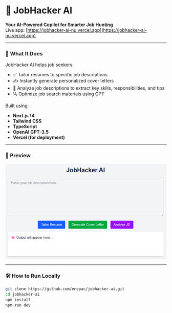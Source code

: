 # 💼 JobHacker AI

**Your AI-Powered Copilot for Smarter Job Hunting**  
Live app: [https://jobhacker-ai-nu.vercel.app](https://jobhacker-ai-nu.vercel.app)

---

### 🚀 What It Does

JobHacker AI helps job seekers:
- ✅ Tailor resumes to specific job descriptions
- ✍️ Instantly generate personalized cover letters
- 🧠 Analyze job descriptions to extract key skills, responsibilities, and tips
- 🔍 Optimize job search materials using GPT

Built using:
- **Next.js 14**
- **Tailwind CSS**
- **TypeScript**
- **OpenAI GPT-3.5**
- **Vercel (for deployment)**

---

### 📸 Preview

![screenshot](./public/jobhackerai.png)

---

### 🛠️ How to Run Locally

```bash
git clone https://github.com/enepac/jobhacker-ai.git
cd jobhacker-ai
npm install
npm run dev
